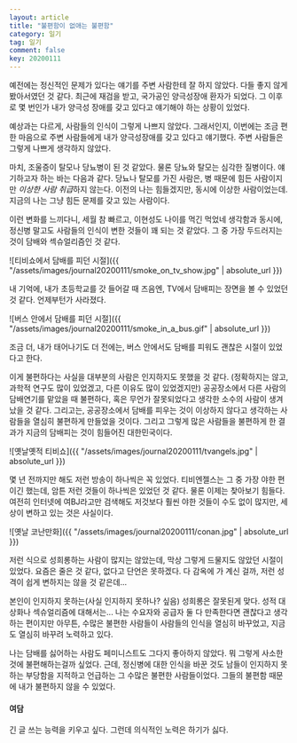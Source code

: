 ```yaml
---
layout: article
title: "불편함이 없애는 불편함"
category: 일기
tag: 일기
comment: false
key: 20200111
---
```


예전에는 정신적인 문제가 있다는 얘기를 주변 사람한테 잘 하지 않았다. 다들 좋지 않게 봤아서였던 것 같다.
최근에 재검을 받고, 국가공인 양극성장애 환자가 되었다. 그 이후로 몇 번인가 내가 양극성 장애를 갖고 있다고 얘기해야 하는 상황이 있었다.

예상과는 다르게, 사람들의 인식이 그렇게 나쁘지 않았다. 그래서인지, 이번에는 조금 편한 마음으로 주변 사람들에게 내가 양극성장애를 갖고 있다고 얘기했다. 주변 사람들은 그렇게 나쁘게 생각하지 않았다.

마치, 조울증이 탈모나 당뇨병이 된 것 같았다. 물론 당뇨와 탈모는 심각한 질병이다. 얘기하고자 하는 바는 다음과 같다. 당뇨나 탈모를 가진 사람은, 병 때문에 힘든 사람이지만 *이상한 사람 취급*하지 않는다. 이전의 나는 힘들겠지만, 동시에 이상한 사람이었는데. 지금의 나는 그냥 힘든 문제를 갖고 있는 사람이다.

이런 변화를 느끼다니, 세월 참 빠르고, 이현성도 나이를 먹긴 먹었네 생각함과 동시에, 정신병 말고도 사람들의 인식이 변한 것들이 꽤 되는 것 같았다. 그 중 가장 두드러지는 것이 담배와 섹슈얼리즘인 것 같다.


![티비쇼에서 담배를 피던 시절]({{ "/assets/images/journal20200111/smoke_on_tv_show.jpg" | absolute_url }})

내 기억에, 내가 초등학교를 갓 들어갈 때 즈음엔, TV에서 담배피는 장면을 볼 수 있었던 것 같다.
언제부턴가 사라졌다.

![버스 안에서 담배를 피던 시절]({{ "/assets/images/journal20200111/smoke_in_a_bus.gif" | absolute_url }})

조금 더, 내가 태어나기도 더 전에는, 버스 안에서도 담배를 피워도 괜찮은 시절이 있었다고 한다.

이게 불편하다는 사실을 대부분의 사람은 인지하지도 못했을 것 같다. (정확하지는 않고, 과학적 연구도 많이 있었겠고, 다른 이유도 많이 있었겠지만) 공공장소에서 다른 사람의 담배연기를 맡았을 때 불편하다, 혹은 무언가 잘못되었다고 생각한 소수의 사람이 생겨났을 것 같다. 그리고는, 공공장소에서 담배를 피우는 것이 이상하지 않다고 생각하는 사람들을 열심히 불편하게 만들었을 것이다. 그리고 그렇게 많은 사람들을 불편하게 한 결과가 지금의 담배피는 것이 힘들어진 대한민국이다.


![옛날옛적 티비쇼]({{ "/assets/images/journal20200111/tvangels.jpg" | absolute_url }})

몇 년 전까지만 해도 저런 방송이 하나씩은 꼭 있었다. 티비엔젤스는 그 중 가장 야한 편이긴 했는데, 암튼 저런 것들이 하나씩은 있었던 것 같다. 물론 이제는 찾아보기 힘들다. 여전히 인터넷에 여BJ라고만 검색해도 저것보다 훨씬 야한 것들이 수도 없이 많지만, 세상이 변하고 있는 것은 사실이다.

![옛날 코난만화]({{ "/assets/images/journal20200111/conan.jpg" | absolute_url }})

저런 식으로 성희롱하는 사람이 많지는 않았는데, 막상 그렇게 드물지도 않았던 시절이 있었다. 요즘은 줄은 것 같다,
없다고 단언은 못하겠다. 다 감옥에 가 계신 걸까, 저런 성격이 쉽게 변하지는 않을 것 같은데...


본인이 인지하지 못하는(사실 인지하지 못하나? 싶음) 성희롱은 잘못된게 맞다.
성적 대상화나 섹슈얼리즘에 대해서는... 나는 수요자와 공급자 둘 다 만족한다면 괜찮다고 생각하는 편이지만 아무튼, 수많은 불편한 사람들이 사람들의 인식을 열심히 바꾸었고, 지금도 열심히 바꾸려 노력하고 있다.

나는 담배를 싫어하는 사람도 페미니스트도 그다지 좋아하지 않았다. 뭐 그렇게 사소한 것에 불편해하는걸까 싶었다. 근데, 정신병에 대한 인식을 바꾼 것도 남들이 인지하지 못하는 부당함을 지적하고 언급하는 그 수많은 불편한 사람들이었다. 그들의 불편함 때문에 내가 불편하지 않을 수 있었다.



#### 여담
긴 글 쓰는 능력을 키우고 싶다. 그런데 의식적인 노력은 하기가 싫다.